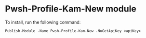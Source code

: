 # Pwsh-Profile-Kam-New module

To install, run the following command:

```pwsh
Publish-Module -Name Pwsh-Profile-Kam-New -NuGetApiKey <apiKey>
```
